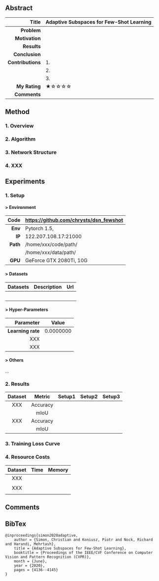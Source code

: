 
## Abstract
|             Title | Adaptive Subspaces for Few-Shot Learning |
| ----------------: | :--------------------------------------- |
|       **Problem** |                                          |
|    **Motivation** |                                          |
|       **Results** |                                          |
|    **Conclusion** |                                          |
| **Contributions** | 1.                                       |
|                   | 2.                                       |
|                   | 3.                                       |
|     **My Rating** | ★☆☆☆☆                                    |
|      **Comments** |                                          |



## Method

### 1. Overview



### 2. Algorithm



### 3. Network Structure



### 4. XXX



## Experiments

### 1. Setup

#### **> Environment**

|     Code | https://github.com/chrysts/dsn_fewshot |
| -------: | -------------------------------------- |
|  **Env** | Pytorch 1.5,                           |
|   **IP** | 122.207.108.17:21000                   |
| **Path** | /home/xxx/code/path/                   |
|          | /home/xxx/data/path/                   |
|  **GPU** | GeForce GTX 2080Ti, 10G                |

#### **> Datasets**

| Datasets | Description | Url  |
| -------: | ----------- | ---- |
|          |             |      |
|          |             |      |
|          |             |      |
|          |             |      |
|          |             |      |

#### > Hyper-Parameters

|         Parameter | Value     |
| ----------------: | --------- |
| **Learning rate** | 0.0000000 |
|               XXX |           |
|               XXX |           |

#### > Others

...

### 2. Results



| Dataset |  Metric  | Setup1 | Setup2 | Setup3 |
| :-----: | :------: | :----: | :----: | :----: |
|   XXX   | Accuracy |        |        |        |
|         |   mIoU   |        |        |        |
|   XXX   | Accuracy |        |        |        |
|         |   mIoU   |        |        |        |



### 3. Training Loss Curve





### 4. Resource Costs

| Dataset | Time | Memory |
| :-----: | :--: | :----: |
|   XXX   |      |        |
|         |      |        |
|   XXX   |      |        |
|         |      |        |



## Comments






## BibTex

```
@inproceedings{simon2020adaptive,
    author = {Simon, Christian and Koniusz, Piotr and Nock, Richard and Harandi, Mehrtash},
    title = {Adaptive Subspaces for Few-Shot Learning},
    booktitle = {Proceedings of the IEEE/CVF Conference on Computer Vision and Pattern Recognition (CVPR)},
    month = {June},
    year = {2020},
    pages = {4136--4145}
}
```

